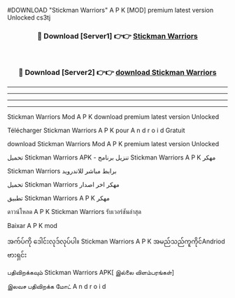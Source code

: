 #DOWNLOAD "Stickman Warriors" A P K [MOD] premium latest version Unlocked cs3tj 



<div align="center">

<h3>🔴 Download [Server1] 👉👉 <a href="https://apkdownload12.web.app/?title=Stickman Warriors">Stickman Warriors </a></h3><br>

<h3>🔴 Download [Server2] 👉👉 <a href="https://apkdownload12.web.app/?title=Stickman Warriors">download Stickman Warriors </a></h3>
</div>


----------------------------------------------------------

----------------------------------------------------------

----------------------------------------------------------

----------------------------------------------------------


Stickman Warriors Mod A P K download premium latest version Unlocked

Télécharger  Stickman Warriors A P K pour A n d r o i d Gratuit

download Stickman Warriors Mod A P K premium latest version Unlocked

تحميل Stickman Warriors APK - تنزيل برنامج Stickman Warriors A P K مهكر

Stickman Warriors برابط مباشر للاندرويد

تحميل Stickman Warriors مهكر اخر اصدار

تطبيق Stickman Warriors A P K مهكر

ดาวน์โหลด A P K Stickman Warriors รับเวอร์ชันล่าสุด

Baixar A P K mod

အက်ပ်ကို ဒေါင်းလုဒ်လုပ်ပါ။ Stickman Warriors A P K အမည်သည်ကူကိုင်Andriod ဗားရှင်း

பதிவிறக்கவும் Stickman Warriors APK[ இல்லை விளம்பரங்கள்] 
 
இலவச பதிவிறக்க மோட் A n d r o i d



